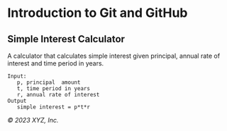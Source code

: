 # Introduction to Git and GitHub

## Simple Interest Calculator

A calculator that calculates simple interest given principal, annual rate of interest and time period in years.

```
Input:
   p, principal  amount
   t, time period in years
   r, annual rate of interest
Output
   simple interest = p*t*r
```

_© 2023 XYZ, Inc._
